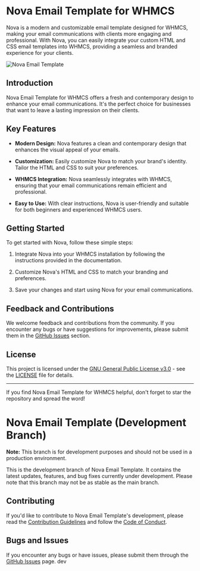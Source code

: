 # Nova Email Template for WHMCS

Nova is a modern and customizable email template designed for WHMCS, making your email communications with clients more engaging and professional. With Nova, you can easily integrate your custom HTML and CSS email templates into WHMCS, providing a seamless and branded experience for your clients.

![Nova Email Template](https://raw.githubusercontent.com/Roqitt-Hosting/Nova/main/Preview.jpeg)

## Introduction

Nova Email Template for WHMCS offers a fresh and contemporary design to enhance your email communications. It's the perfect choice for businesses that want to leave a lasting impression on their clients. 

## Key Features

- **Modern Design:** Nova features a clean and contemporary design that enhances the visual appeal of your emails.

- **Customization:** Easily customize Nova to match your brand's identity. Tailor the HTML and CSS to suit your preferences.

- **WHMCS Integration:** Nova seamlessly integrates with WHMCS, ensuring that your email communications remain efficient and professional.

- **Easy to Use:** With clear instructions, Nova is user-friendly and suitable for both beginners and experienced WHMCS users.

## Getting Started

To get started with Nova, follow these simple steps:

1. Integrate Nova into your WHMCS installation by following the instructions provided in the documentation.

2. Customize Nova's HTML and CSS to match your branding and preferences.

3. Save your changes and start using Nova for your email communications.

## Feedback and Contributions

We welcome feedback and contributions from the community. If you encounter any bugs or have suggestions for improvements, please submit them in the [GitHub Issues](https://github.com/Roqitt-Hosting/Nova/issues) section.

## License

This project is licensed under the [GNU General Public License v3.0](https://github.com/Roqitt-Hosting/Nova/blob/main/LICENSE) - see the [LICENSE](https://github.com/Roqitt-Hosting/Nova/blob/main/LICENSE) file for details.

---

If you find Nova Email Template for WHMCS helpful, don't forget to star the repository and spread the word!


# Nova Email Template (Development Branch)

**Note:** This branch is for development purposes and should not be used in a production environment.

This is the development branch of Nova Email Template. It contains the latest updates, features, and bug fixes currently under development. Please note that this branch may not be as stable as the main branch.

## Contributing

If you'd like to contribute to Nova Email Template's development, please read the [Contribution Guidelines](CONTRIBUTING.md) and follow the [Code of Conduct](CODE_OF_CONDUCT.md).

## Bugs and Issues

If you encounter any bugs or have issues, please submit them through the [GitHub Issues](https://github.com/Roqitt-Hosting/Nova/issues) page.
 dev

